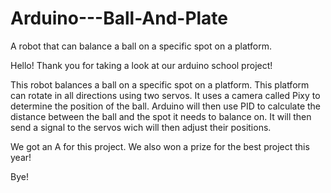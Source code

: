 # Arduino---Ball-And-Plate
A robot that can balance a ball on a specific spot on a platform.

Hello!
Thank you for taking a look at our arduino school project!

This robot balances a ball on a specific spot on a platform. This platform can rotate in all directions using two servos.
It uses a camera called Pixy to determine the position of the ball. Arduino will then use PID to calculate the distance between
the ball and the spot it needs to balance on. It will then send a signal to the servos wich will then adjust their positions.

We got an A for this project. We also won a prize for the best project this year!

Bye!
